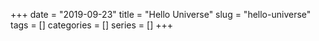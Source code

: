 +++
date = "2019-09-23"
title = "Hello Universe"
slug = "hello-universe" 
tags = []
categories = []
series = []
+++
